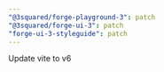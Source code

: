 ```yaml
---
"@3squared/forge-playground-3": patch
"@3squared/forge-ui-3": patch
"forge-ui-3-styleguide": patch
---
```


Update vite to v6
